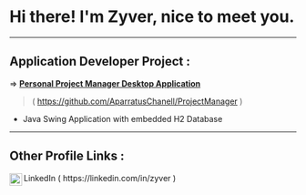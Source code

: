 <h1>Hi there! I'm Zyver, nice to meet you.</h1>
<hr>
<h2>Application Developer Project :</h2>

 => <b><a href = "https://github.com/AparratusChanell/ProjectManager">Personal Project Manager Desktop Application</a></b>
   > ( https://github.com/AparratusChanell/ProjectManager )
  - Java Swing Application with embedded H2 Database
<hr>
<h2>Other Profile Links :</h2>
 <img align = "left" alt = "Zyver | LinkedIn" width = "22px" src = "https://cdn.jsdelivr.net/npm/simple-icons@v3/icons/linkedin.svg" /> LinkedIn
 ( https://linkedin.com/in/zyver )
